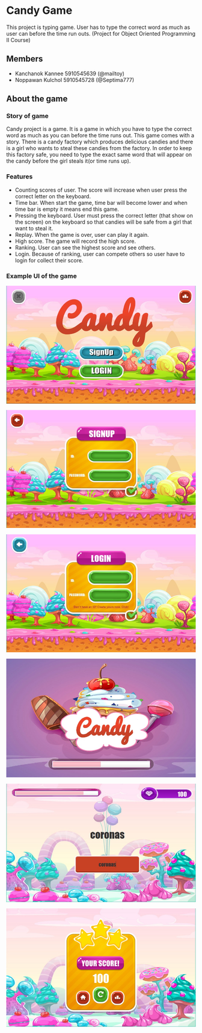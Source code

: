 # **Candy Game**
This project is typing game. User has to type the correct word as much as user can before the time run outs.
(Project for Object Oriented Programming II Course)

## **Members**
- Kanchanok Kannee 5910545639 (@mailtoy)
- Noppawan Kulchol 5910545728 (@Septima777)

## **About the game**

### **Story of game**
Candy project is a game. It is a game in which you have to type the correct word as much as you can before 
the time runs out. This game comes with a story. There is a candy factory which produces delicious candies
and there is a girl who wants to steal these candies from the factory. In order to keep this factory safe,
you need to type the exact same word that will appear on the candy before the girl steals it(or time runs up).

### **Features**
- Counting scores of user. The score will increase when user press the correct letter on the keyboard.
- Time bar. When start the game, time bar will become lower and when time bar is empty it means end this game. 
- Pressing the keyboard. User must press the correct letter (that show on the screen) on the keyboard so that
candies will be safe from a girl that want to steal it.
- Replay. When the game is over, user can play it again.
- High score. The game will record the high score.
- Ranking. User can see the highest score and see others.
- Login. Because of ranking, user can compete others so user have to login for collect their score.

### **Example UI of the game**
![alt text](https://github.com/mailtoy/CandyGame/blob/master/src/resource/homePage.jpg)

![alt text](https://github.com/mailtoy/CandyGame/blob/master/src/resource/signupPage.jpg)

![alt text](https://github.com/mailtoy/CandyGame/blob/master/src/resource/loginPage.jpg)

![alt text](https://github.com/mailtoy/CandyGame/blob/master/src/resource/loadingPage.jpg)

![alt text](https://github.com/mailtoy/CandyGame/blob/master/src/resource/gamePage.jpg)

![alt text](https://github.com/mailtoy/CandyGame/blob/master/src/resource/scorePage.jpg)
